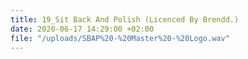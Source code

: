 ```yaml
---
title: 19_Sit Back And Polish (Licenced By Brendd.)
date: 2020-06-17 14:29:00 +02:00
file: "/uploads/SBAP%20-%20Master%20-%20Logo.wav"
---
```


